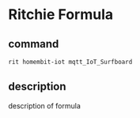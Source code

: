 # Ritchie Formula

## command

```bash
rit homembit-iot mqtt_IoT_Surfboard
```

## description

description of formula
